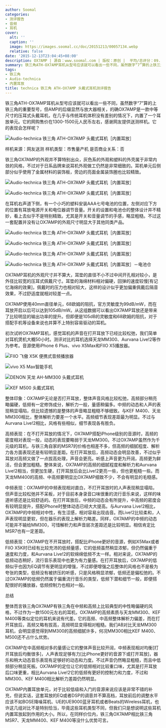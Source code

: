 ```yaml
---
author: Soomal
categories:
- 测评报告
- 音频
- 耳机
cover:
  alt: ''
  caption: ''
  image: https://images.soomal.cc/doc/20151213/00057134.webp
  relative: false
date: '2015-12-13T23:04:45+08:00'
description: OX7AMP | 源自：www.soomal.com | 版权：原创 |  平均/总评分：09.31/121
summary: 铁三角ATH-OX7AMP耳机从型号应该就可以看出一些不同，虽然数字“7”算的上铁三角的重要型号，但AMP的后缀显然与放大器相关，的确OX7AMP是一款中等尺寸的压耳式头戴耳机。它的网购售价在1300-1500元人民币左右
tags:
- 铁三角
- Audio-technica
- 内置耳放
title: technica 铁三角 ATH-OX7AMP 头戴式耳机测评报告
---
```


铁三角ATH-OX7AMP耳机从型号应该就可以看出一些不同，虽然数字“7”算的上铁三角的重要型号，但AMP的后缀显然与放大器相关，的确OX7AMP是一款中等尺寸的压耳式头戴耳机，在几乎与传统耳机体积没有差别的情况下，内置了一个耳放单元。它的网购售价在1300-1500元人民币左右，感谢网友提供送测样机。它的表现会怎样呢？



![Audio-technica 铁三角 ATH-OX7AMP 头戴式耳机［内置耳放］](https://images.soomal.cc/doc/20151203/00056748.webp)



样机来源：网友送测
样机类型：市售量产机
是否商业关系：否



铁三角OX7AMP的外观并不算特别出众，灰色系的外观和塑料的外壳属于非常内敛的风格，不过对于日系品牌来说耳机外观做工仍然是非常细致的。耳机单元后侧部分似乎使用了金属材料的装饰板，旁边的亮面金属装饰圈也比较精致。



![Audio-technica 铁三角 ATH-OX7AMP 头戴式耳机［内置耳放］](https://images.soomal.cc/doc/20151203/00056749.webp)



![Audio-technica 铁三角 ATH-OX7AMP 头戴式耳机［内置耳放］](https://images.soomal.cc/doc/20151203/00056750.webp)



在耳机右声道下侧，有一个小巧的塑料安装AAA七号电池的位置，左侧对应下方的位置有耳放电源开关和电位器调节音量。开关的设置和电池仓的整体设计并不精妙，看上去似乎不是特别精致。尤其是开关和音量调节的手感，略显粗糙。不过这一套配置并没有让OX7AMP的外观尺寸明显大于其他同类产品。



![Audio-technica 铁三角 ATH-OX7AMP 头戴式耳机［内置耳放］](https://images.soomal.cc/doc/20151203/00056752_01.webp)



![Audio-technica 铁三角 ATH-OX7AMP 头戴式耳机［内置耳放］](https://images.soomal.cc/doc/20151203/00056754_01.webp)



![Audio-technica 铁三角 ATH-OX7AMP 头戴式耳机［内置耳放］](https://images.soomal.cc/doc/20151203/00056755_01.webp)



![Audio-technica 铁三角 ATH-OX7AMP 头戴式耳机［内置耳放］－电池仓](https://images.soomal.cc/doc/20151203/00056756_01.webp)



OX7AMP耳机的外观尺寸并不算大，耳垫的直径不小不过中间开孔相对较小，是外径比较宽的压耳式佩戴尺寸。耳垫的海绵材料相对偏硬，回弹的速度较慢[有记忆海绵的效果]，佩戴时的压力也相对较大，这样的设计似乎更加偏重佩戴后隔音效果，不过舒适度就相对较差一点。



OX7AMP使用40mm直径单元，68欧姆的阻抗，官方灵敏度为99dB/mW，而在耳放开启以后可以达到105dB/mW。从这组数据可以看出OX7AMP耳放还是带来了比较明显的输出功率的提升。但即便是105dB的灵敏度和68欧姆的阻抗，对于搭配手机等设备来说也并算不上特别容易驱动的耳机。



初次试听OX7AMP耳机，感觉耳机的声音在打开耳放下已经比较松弛，我们简单对耳机煲机大概50小时。测评对比的耳机选择天龙MM300、Aurvana Live!2等作为参考。音源使用iPhone 6 Plus、vivo X5Max和FIIO X5播放器。



![FIIO 飞傲 X5K 便携式音频播放器](https://images.soomal.cc/doc/20151118/00056392_01.webp)



![vivo X5 Max智能手机](https://images.soomal.cc/doc/20141210/00047900_01.webp)



![DENON 天龙 AH-MM300 头戴式耳机](https://images.soomal.cc/doc/20151109/00056201_01.webp)



![KEF M500 头戴式耳机](https://images.soomal.cc/doc/20140417/00041705_01.webp)



整体印象：OX7AMP无论是否打开耳放，整体声音风格比较松弛，高频部分稍亮略偏硬，低频有一定修饰成分，解析力一般，量感稍偏多。中频的动态和人声的表现稍显塌陷，但比较遗憾的是整体的声音略显粗糙不够细致。与KEF M400、天龙MM300相比，整体解析力要差一个水平。高频细节表现差距最为明显。不过与Aurvana Live!2相比，风格有些相似，细节表现各有胜负。



高频表现：在不打开耳放的情况下，OX7AMP搭配iPhone级别的音源时，高频的密度相对表现一般，动态的表现要略弱于天龙MM300。不过OX7AMP虽然作为千元级的耳机，与铁三角自家的MSR7的价格也相差不多，但高频的细腻程度、解析力各方面表现还是有较明显差距。在打开耳放后，高频动态会明显改善，不过似乎耳放对高频又做了一点拔高处理，声音会更亮。听感上声音更为开阔，高频更为鲜活，但会更加粗糙。整体来说，OX7AMP的高频的细腻程度和解析力和Aurvana Live!2相当，但更加生硬，打开耳放后会比Live!2更亮一些，但也更粗糙一些。而天龙MM400的高频、中高频要明显比OX7AMP细致不少，不会有明显的毛糙感。



中频表现：OX7AMP的中频表现相对直白，不打开耳放时的人声表现稍显塌陷，但声音比较松弛并不呆板，对于目前本身录音口味很重的流行音乐来说，这样的味道听感还是比较舒适的。在打开耳放后，中频的动态会有所提升，中高频的密度会有较明显提升，搭配iPhone时整体动态已经大大提高。与Aurvana Live!2相比，OX7AMP的中频相对中性，有生涩感，相对容易出现齿音。而Live!2比较柔和，人声表现明显更软，但在器乐的表现上解析力略差。同样，OX7AMP的中频的动态可能并不输给MM300，可惜解析力和声音层次差距还是比较明显。相信肯定比MSR7也有一定差距。



低频表现：OX7AMP在不开耳放时，搭配比iPhone更好的音源，例如X5Max或者FIIO X5K时已经有比较充沛的低频量感，它的低频虽然稍显浓郁，但仍然偏重于速度和力度，和Aurvana Live!2的软绵绵低频不太一样。相对来说，OX7AMP的低频动态稍好，流行音乐表现中也更为有力量感。在打开耳放后，OX7AMP的低频似乎也因为EQ调节有更明显的增强，不过即便增强之后整体的风格也不是极为夸张的类型，低频没有被挤压的听感，只是风格稍显浓郁，低频还是偏松弛的。不过OX7AMP的低频仍然属于偏重流行音乐的类型，低频下潜和细节一般，即便搭配很好的播放器，低频控制力也相对一般。



总结



整体而言铁三角OX7AMP有铁三角在中频和高频上比较典型的中性略偏硬的风格，不过作为一款1500元左右的耳机，OX7AMP的高频素质与天龙MM300、KEF M400等类似定位的耳机来说有代差。它的高频、中高频整体解析力偏差，而在打开耳放后，高频又略有拔高，高频明显变得相对粗糙。我们AB对比天龙MM300耳机，会明显感觉得到MM300的高频细腻许多，何况MM300相比KEF M400、M500还不占什么优势。

OX7AMP在中高频相对多的量感让它的整体声音比较开阔，中频表现相对均衡[打开耳放后均衡很多]，人声表现足够有力[比iPhone更好的音源下或打开耳放]，器乐和稍大动态音乐表现有足够好的动态和力度。不过声音仍然略显粗糙，而且中低频部分稍显死板。OX7AMP的定位让它的低频相对比较重口味，尤其是打开耳放后口味更重，相比Aurvana Live!2它的低频有更好的控制力和力度，不过和MM300、KEF M400相比解析力差距仍然明显。

OX7AMP内置耳放单元，对于比较低级和入门的音源来说应该是非常不错的补充，但说实话，这套耳放的EQ或者DSP的调音并不算高档，耳放前后的调整水平应该不如BOSE降噪耳机、UE的UE9000蓝牙耳机或者Beats的Wireless耳机，也许这几组对比不是特别恰当，毕竟这些耳机类型不同，但我们只是想说明这些耳机内置耳放起到作用的大小。所以，在同样价位内，铁三角OX7AMP相比铁三角MSR7、天龙MM400、KEF M400等没什么优势可言。